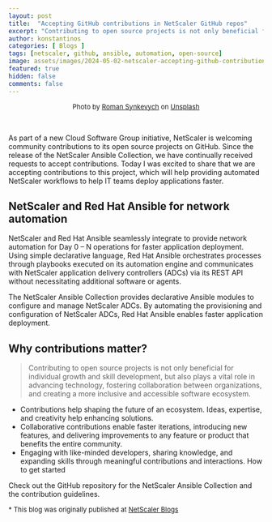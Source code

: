 ```yaml
---
layout: post
title:  "Accepting GitHub contributions in NetScaler GitHub repos"
excerpt: "Contributing to open source projects is not only beneficial for individual growth and skill development, but also plays a vital role in advancing technology, fostering collaboration between organizations, and creating a more inclusive and accessible software ecosystem."
author: konstantinos
categories: [ Blogs ]
tags: [netscaler, github, ansible, automation, open-source]
image: assets/images/2024-05-02-netscaler-accepting-github-contributions.jpg
featured: true
hidden: false
comments: false
---
```


<div style="text-align: center; font-size: small;">Photo by <a href="https://unsplash.com/@synkevych?utm_content=creditCopyText&utm_medium=referral&utm_source=unsplash">Roman Synkevych</a> on <a href="https://unsplash.com/photos/blue-and-black-penguin-plush-toy-UT8LMo-wlyk?utm_content=creditCopyText&utm_medium=referral&utm_source=unsplash">Unsplash</a></div>
  

&nbsp;  

As part of a new Cloud Software Group initiative, NetScaler is welcoming community contributions to its open source projects on GitHub. Since the release of the NetScaler Ansible Collection, we have continually received requests to accept contributions. Today I was excited to share that we are accepting contributions to this project, which will help providing automated NetScaler workflows to help IT teams deploy applications faster.

## NetScaler and Red Hat Ansible for network automation

NetScaler and Red Hat Ansible seamlessly integrate to provide network automation for Day 0 – N operations for faster application deployment. Using simple declarative language, Red Hat Ansible orchestrates processes through playbooks executed on its automation engine and communicates with NetScaler application delivery controllers (ADCs) via its REST API without necessitating additional software or agents.

The NetScaler Ansible Collection provides declarative Ansible modules to configure and manage NetScaler ADCs. By automating the provisioning and configuration of NetScaler ADCs, Red Hat Ansible enables faster application deployment.

## Why contributions matter?

> Contributing to open source projects is not only beneficial for individual growth and skill development, but also plays a vital role in advancing technology, fostering collaboration between organizations, and creating a more inclusive and accessible software ecosystem.

- Contributions help shaping the future of an ecosystem. Ideas, expertise, and creativity help enhancing solutions.
- Collaborative contributions enable faster iterations, introducing new features, and delivering improvements to any feature or product that benefits the entire community.
- Engaging with like-minded developers, sharing knowledge, and expanding skills through meaningful contributions and interactions.
How to get started

Check out the GitHub repository for the NetScaler Ansible Collection and the contribution guidelines. 


<div style="font-size: small;">* This blog was originally published at <a target="_blank" href="https://www.netscaler.com/blog/news/netscaler-now-accepting-github-community-contributions/">NetScaler Blogs</a></div>

&nbsp;  
